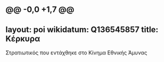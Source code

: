 @@ -0,0 +1,7 @@
---
layout: poi
wikidatum: Q136545857
title:  Κέρκυρα
---

Στρατιωτικός που εντάχθηκε στο Κίνημα Εθνικής Άμυνας
